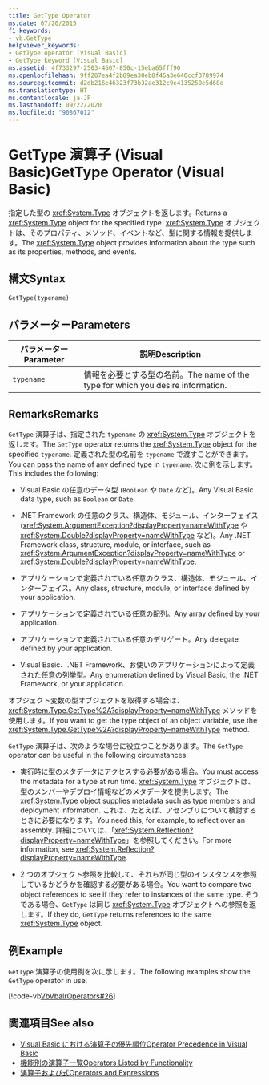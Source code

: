 ```yaml
---
title: GetType Operator
ms.date: 07/20/2015
f1_keywords:
- vb.GetType
helpviewer_keywords:
- GetType operator [Visual Basic]
- GetType keyword [Visual Basic]
ms.assetid: 4f733297-2503-4607-850c-15eba65fff90
ms.openlocfilehash: 9ff207ea4f2b89ea30eb8f46a3e640ccf3789974
ms.sourcegitcommit: d2db216e46323f73b32ae312c9e4135258e5d68e
ms.translationtype: HT
ms.contentlocale: ja-JP
ms.lasthandoff: 09/22/2020
ms.locfileid: "90867012"
---
```

# <a name="gettype-operator-visual-basic"></a><span data-ttu-id="f98dd-102">GetType 演算子 (Visual Basic)</span><span class="sxs-lookup"><span data-stu-id="f98dd-102">GetType Operator (Visual Basic)</span></span>

<span data-ttu-id="f98dd-103">指定した型の <xref:System.Type> オブジェクトを返します。</span><span class="sxs-lookup"><span data-stu-id="f98dd-103">Returns a <xref:System.Type> object for the specified type.</span></span> <span data-ttu-id="f98dd-104"><xref:System.Type> オブジェクトは、そのプロパティ、メソッド、イベントなど、型に関する情報を提供します。</span><span class="sxs-lookup"><span data-stu-id="f98dd-104">The <xref:System.Type> object provides information about the type such as its properties, methods, and events.</span></span>  
  
## <a name="syntax"></a><span data-ttu-id="f98dd-105">構文</span><span class="sxs-lookup"><span data-stu-id="f98dd-105">Syntax</span></span>  
  
```vb  
GetType(typename)  
```  
  
## <a name="parameters"></a><span data-ttu-id="f98dd-106">パラメーター</span><span class="sxs-lookup"><span data-stu-id="f98dd-106">Parameters</span></span>  
  
|<span data-ttu-id="f98dd-107">パラメーター</span><span class="sxs-lookup"><span data-stu-id="f98dd-107">Parameter</span></span>|<span data-ttu-id="f98dd-108">説明</span><span class="sxs-lookup"><span data-stu-id="f98dd-108">Description</span></span>|  
|---|---|  
|`typename`|<span data-ttu-id="f98dd-109">情報を必要とする型の名前。</span><span class="sxs-lookup"><span data-stu-id="f98dd-109">The name of the type for which you desire information.</span></span>|  
  
## <a name="remarks"></a><span data-ttu-id="f98dd-110">Remarks</span><span class="sxs-lookup"><span data-stu-id="f98dd-110">Remarks</span></span>  

 <span data-ttu-id="f98dd-111">`GetType` 演算子は、指定された `typename` の <xref:System.Type> オブジェクトを返します。</span><span class="sxs-lookup"><span data-stu-id="f98dd-111">The `GetType` operator returns the <xref:System.Type> object for the specified `typename`.</span></span> <span data-ttu-id="f98dd-112">定義された型の名前を `typename` で渡すことができます。</span><span class="sxs-lookup"><span data-stu-id="f98dd-112">You can pass the name of any defined type in `typename`.</span></span> <span data-ttu-id="f98dd-113">次に例を示します。</span><span class="sxs-lookup"><span data-stu-id="f98dd-113">This includes the following:</span></span>  
  
- <span data-ttu-id="f98dd-114">Visual Basic の任意のデータ型 (`Boolean` や `Date` など)。</span><span class="sxs-lookup"><span data-stu-id="f98dd-114">Any Visual Basic data type, such as `Boolean` or `Date`.</span></span>  
  
- <span data-ttu-id="f98dd-115">.NET Framework の任意のクラス、構造体、モジュール、インターフェイス (<xref:System.ArgumentException?displayProperty=nameWithType> や <xref:System.Double?displayProperty=nameWithType> など)。</span><span class="sxs-lookup"><span data-stu-id="f98dd-115">Any .NET Framework class, structure, module, or interface, such as <xref:System.ArgumentException?displayProperty=nameWithType> or <xref:System.Double?displayProperty=nameWithType>.</span></span>  
  
- <span data-ttu-id="f98dd-116">アプリケーションで定義されている任意のクラス、構造体、モジュール、インターフェイス。</span><span class="sxs-lookup"><span data-stu-id="f98dd-116">Any class, structure, module, or interface defined by your application.</span></span>  
  
- <span data-ttu-id="f98dd-117">アプリケーションで定義されている任意の配列。</span><span class="sxs-lookup"><span data-stu-id="f98dd-117">Any array defined by your application.</span></span>  
  
- <span data-ttu-id="f98dd-118">アプリケーションで定義されている任意のデリゲート。</span><span class="sxs-lookup"><span data-stu-id="f98dd-118">Any delegate defined by your application.</span></span>  
  
- <span data-ttu-id="f98dd-119">Visual Basic、.NET Framework、お使いのアプリケーションによって定義された任意の列挙型。</span><span class="sxs-lookup"><span data-stu-id="f98dd-119">Any enumeration defined by Visual Basic, the .NET Framework, or your application.</span></span>  
  
 <span data-ttu-id="f98dd-120">オブジェクト変数の型オブジェクトを取得する場合は、<xref:System.Type.GetType%2A?displayProperty=nameWithType> メソッドを使用します。</span><span class="sxs-lookup"><span data-stu-id="f98dd-120">If you want to get the type object of an object variable, use the <xref:System.Type.GetType%2A?displayProperty=nameWithType> method.</span></span>  
  
 <span data-ttu-id="f98dd-121">`GetType` 演算子は、次のような場合に役立つことがあります。</span><span class="sxs-lookup"><span data-stu-id="f98dd-121">The `GetType` operator can be useful in the following circumstances:</span></span>  
  
- <span data-ttu-id="f98dd-122">実行時に型のメタデータにアクセスする必要がある場合。</span><span class="sxs-lookup"><span data-stu-id="f98dd-122">You must access the metadata for a type at run time.</span></span> <span data-ttu-id="f98dd-123"><xref:System.Type> オブジェクトは、型のメンバーやデプロイ情報などのメタデータを提供します。</span><span class="sxs-lookup"><span data-stu-id="f98dd-123">The <xref:System.Type> object supplies metadata such as type members and deployment information.</span></span> <span data-ttu-id="f98dd-124">これは、たとえば、アセンブリについて検討するときに必要になります。</span><span class="sxs-lookup"><span data-stu-id="f98dd-124">You need this, for example, to reflect over an assembly.</span></span> <span data-ttu-id="f98dd-125">詳細については、「<xref:System.Reflection?displayProperty=nameWithType>」を参照してください。</span><span class="sxs-lookup"><span data-stu-id="f98dd-125">For more information, see <xref:System.Reflection?displayProperty=nameWithType>.</span></span>  
  
- <span data-ttu-id="f98dd-126">2 つのオブジェクト参照を比較して、それらが同じ型のインスタンスを参照しているかどうかを確認する必要がある場合。</span><span class="sxs-lookup"><span data-stu-id="f98dd-126">You want to compare two object references to see if they refer to instances of the same type.</span></span> <span data-ttu-id="f98dd-127">そうである場合、`GetType` は同じ <xref:System.Type> オブジェクトへの参照を返します。</span><span class="sxs-lookup"><span data-stu-id="f98dd-127">If they do, `GetType` returns references to the same <xref:System.Type> object.</span></span>  
  
## <a name="example"></a><span data-ttu-id="f98dd-128">例</span><span class="sxs-lookup"><span data-stu-id="f98dd-128">Example</span></span>  

 <span data-ttu-id="f98dd-129">`GetType` 演算子の使用例を次に示します。</span><span class="sxs-lookup"><span data-stu-id="f98dd-129">The following examples show the `GetType` operator in use.</span></span>  
  
 [!code-vb[VbVbalrOperators#26](~/samples/snippets/visualbasic/VS_Snippets_VBCSharp/VbVbalrOperators/VB/Class1.vb#26)]  
  
## <a name="see-also"></a><span data-ttu-id="f98dd-130">関連項目</span><span class="sxs-lookup"><span data-stu-id="f98dd-130">See also</span></span>

- [<span data-ttu-id="f98dd-131">Visual Basic における演算子の優先順位</span><span class="sxs-lookup"><span data-stu-id="f98dd-131">Operator Precedence in Visual Basic</span></span>](operator-precedence.md)
- [<span data-ttu-id="f98dd-132">機能別の演算子一覧</span><span class="sxs-lookup"><span data-stu-id="f98dd-132">Operators Listed by Functionality</span></span>](operators-listed-by-functionality.md)
- [<span data-ttu-id="f98dd-133">演算子および式</span><span class="sxs-lookup"><span data-stu-id="f98dd-133">Operators and Expressions</span></span>](../../programming-guide/language-features/operators-and-expressions/index.md)
